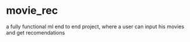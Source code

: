 # movie_rec
a fully functional ml end to end project, where a user can input his movies and get recomendations
